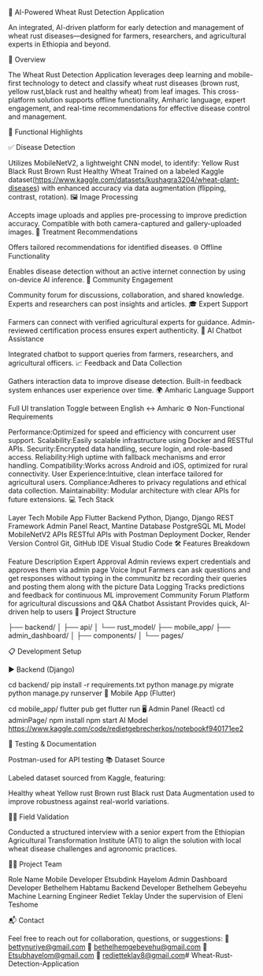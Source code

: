 🌾 AI-Powered Wheat Rust Detection Application

An integrated, AI-driven platform for early detection and management of wheat rust diseases—designed for farmers, researchers, and agricultural experts in Ethiopia and beyond.

📌 Overview

The Wheat Rust Detection Application leverages deep learning and mobile-first technology to detect and classify wheat rust diseases (brown rust, yellow rust,black rust and healthy wheat) from leaf images. This cross-platform solution supports offline functionality, Amharic language, expert engagement, and real-time recommendations for effective disease control and management.

🧠 Functional Highlights

✅ Disease Detection

Utilizes MobileNetV2, a lightweight CNN model, to identify:
Yellow Rust
Black Rust
Brown Rust
Healthy Wheat
Trained on a labeled Kaggle dataset(https://www.kaggle.com/datasets/kushagra3204/wheat-plant-diseases) with enhanced accuracy via data augmentation (flipping, contrast, rotation).
🖼️ Image Processing

Accepts image uploads and applies pre-processing to improve prediction accuracy.
Compatible with both camera-captured and gallery-uploaded images.
💊 Treatment Recommendations

Offers tailored recommendations for identified diseases.
🌐 Offline Functionality

Enables disease detection without an active internet connection by using on-device AI inference.
👥 Community Engagement

Community forum for discussions, collaboration, and shared knowledge.
Experts and researchers can post insights and articles.
🎓 Expert Support

Farmers can connect with verified agricultural experts for guidance.
Admin-reviewed certification process ensures expert authenticity.
🤖 AI Chatbot Assistance

Integrated chatbot to support queries from farmers, researchers, and agricultural officers.
📈 Feedback and Data Collection

Gathers interaction data to improve disease detection.
Built-in feedback system enhances user experience over time.
🌍 Amharic Language Support

Full UI translation
Toggle between English ↔ Amharic
⚙️ Non-Functional Requirements

Performance:Optimized for speed and efficiency with concurrent user support.
Scalability:Easily scalable infrastructure using Docker and RESTful APIs.
Security:Encrypted data handling, secure login, and role-based access.
Reliability:High uptime with fallback mechanisms and error handling.
Compatibility:Works across Android and iOS, optimized for rural connectivity.
User Experience:Intuitive, clean interface tailored for agricultural users.
Compliance:Adheres to privacy regulations and ethical data collection.
Maintainability: Modular architecture with clear APIs for future extensions.
💻 Tech Stack

Layer	Tech
Mobile App	Flutter
Backend	Python, Django, Django REST Framework
Admin Panel	React, Mantine
Database	PostgreSQL
ML Model	MobileNetV2
APIs	RESTful APIs with Postman
Deployment	Docker, Render
Version Control	Git, GitHub
IDE	Visual Studio Code
🛠️ Features Breakdown

Feature	Description
Expert Approval	Admin reviews expert credentials and approves them via admin page
Voice Input	Farmers can ask questions and get responses without typing in the communitz bz recording their queries and posting them along with the picture
Data Logging	Tracks predictions and feedback for continuous ML improvement
Community Forum	Platform for agricultural discussions and Q&A
Chatbot Assistant	Provides quick, AI-driven help to users
📂 Project Structure

├── backend/
│ ├── api/
│ └── rust_model/
├── mobile_app/
├── admin_dashboard/
│ ├── components/
│ └── pages/

📋 Development Setup

▶️ Backend (Django)

cd backend/
pip install -r requirements.txt
python manage.py migrate
python manage.py runserver
📱 Mobile App (Flutter)

cd mobile_app/
flutter pub get
flutter run
🖥️ Admin Panel (React)
cd adminPage/
npm install
npm start
AI Model
https://www.kaggle.com/code/redietgebrecherkos/notebookf940171ee2

🧪 Testing & Documentation

Postman-used for API testing
📚 Dataset Source

Labeled dataset sourced from Kaggle, featuring:

Healthy wheat
Yellow rust
Brown rust
Black rust
Data Augmentation used to improve robustness against real-world variations.

🧑‍🌾 Field Validation

Conducted a structured interview with a senior expert from the Ethiopian Agricultural Transformation Institute (ATI) to align the solution with local wheat disease challenges and agronomic practices.

👨‍💻 Project Team

Role	Name
Mobile Developer	Etsubdink Hayelom
Admin Dashboard Developer	Bethelhem Habtamu
Backend Developer	Bethelhem Gebeyehu
Machine Learning Engineer	Rediet Teklay
Under the supervision of Eleni Teshome

📬 Contact

Feel free to reach out for collaboration, questions, or suggestions:
📧 bettynuriye@gmail.com 📧 bethelhemgebeyehu@gmail.com 📧 Etsubhayelom@gmail.com 📧 redietteklay8@gmail.com# Wheat-Rust-Detection-Application
